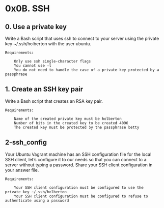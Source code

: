 # 0x0B. SSH

## 0. Use a private key
Write a Bash script that uses ssh to connect to your server using the private key ~/.ssh/holberton with the user ubuntu.

    Requirements:

        Only use ssh single-character flags
        You cannot use -l
        You do not need to handle the case of a private key protected by a passphrase

## 1. Create an SSH key pair
Write a Bash script that creates an RSA key pair.

    Requirements:

        Name of the created private key must be holberton
        Number of bits in the created key to be created 4096
        The created key must be protected by the passphrase betty

## 2-ssh_config
Your Ubuntu Vagrant machine has an SSH configuration file for the local SSH client, let’s configure it to our needs so that you can connect to a server without typing a password. Share your SSH client configuration in your answer file.

    Requirements:

        Your SSH client configuration must be configured to use the private key ~/.ssh/holberton
        Your SSH client configuration must be configured to refuse to authenticate using a password
